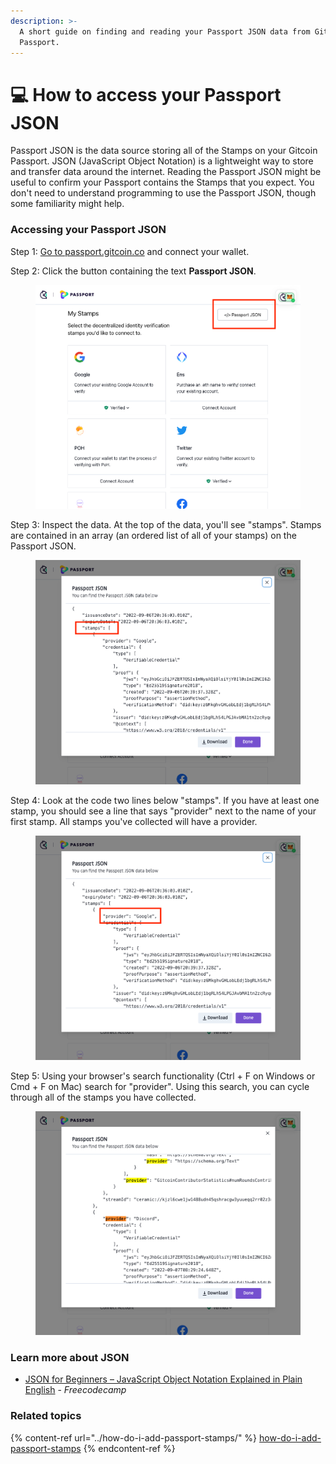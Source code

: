 ```yaml
---
description: >-
  A short guide on finding and reading your Passport JSON data from Gitcoin
  Passport.
---
```


# 💻 How to access your Passport JSON

Passport JSON is the data source storing all of the Stamps on your Gitcoin Passport. JSON (JavaScript Object Notation) is a lightweight way to store and transfer data around the internet. Reading the Passport JSON might be useful to confirm your Passport contains the Stamps that you expect. You don't need to understand programming to use the Passport JSON, though some familiarity might help.

### Accessing your Passport JSON

Step 1: [Go to passport.gitcoin.co](https://passport.gitcoin.co/) and connect your wallet.

Step 2: Click the button containing the text **Passport JSON**.

<figure><img src="../../.gitbook/assets/json-one.png" alt=""><figcaption></figcaption></figure>

Step 3: Inspect the data. At the top of the data, you'll see "stamps". Stamps are contained in an array (an ordered list of all of your stamps) on the Passport JSON.

<figure><img src="../../.gitbook/assets/json-two.png" alt=""><figcaption></figcaption></figure>

Step 4: Look at the code two lines below "stamps". If you have at least one stamp, you should see a line that says "provider" next to the name of your first stamp. All stamps you've collected will have a provider.

<figure><img src="../../.gitbook/assets/json-three.png" alt=""><figcaption></figcaption></figure>

Step 5: Using your browser's search functionality (Ctrl + F on Windows or Cmd + F on Mac) search for "provider". Using this search, you can cycle through all of the stamps you have collected.

<figure><img src="../../.gitbook/assets/json-four.png" alt=""><figcaption></figcaption></figure>

### Learn more about JSON

* [JSON for Beginners – JavaScript Object Notation Explained in Plain English](https://www.freecodecamp.org/news/what-is-json-a-json-file-example/) - _Freecodecamp_

### Related topics

{% content-ref url="../how-do-i-add-passport-stamps/" %}
[how-do-i-add-passport-stamps](../how-do-i-add-passport-stamps/)
{% endcontent-ref %}

